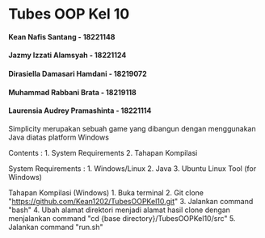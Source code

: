 # Tubes OOP Kel 10
#### Kean Nafis Santang - 18221148
#### Jazmy Izzati Alamsyah - 18221124
#### Dirasiella Damasari Hamdani - 18219072
#### Muhammad Rabbani Brata - 18219118
#### Laurensia Audrey Pramashinta - 18221114

Simplicity merupakan sebuah game yang dibangun dengan menggunakan Java diatas platform Windows

Contents :
    1. System Requirements
    2. Tahapan Kompilasi
    

System Requirements :
    1. Windows/Linux
    2. Java
    3. Ubuntu Linux Tool (for Windows) 

Tahapan Kompilasi (Windows)
    1. Buka terminal
    2. Git clone "https://github.com/Kean1202/TubesOOPKel10.git"
    3. Jalankan command "bash"
    4. Ubah alamat direktori menjadi alamat hasil clone dengan menjalankan command "cd {base directory}/TubesOOPKel10/src"
    5. Jalankan command "run.sh"


    


